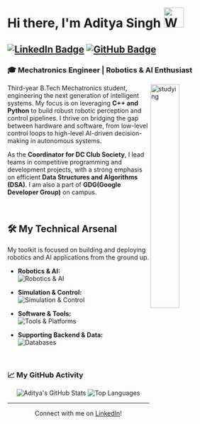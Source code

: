 # Hi there, I'm Aditya Singh <img src="https://raw.githubusercontent.com/nixin72/nixin72/master/wave.gif" alt="Waving hand animated gif" height="45" width="45" />

<a href="https://linkedin.com/in/adityatics"><img src="https://img.shields.io/badge/-LinkedIn-0077B5?style=for-the-badge&logo=linkedin&logoColor=white" alt="LinkedIn Badge"></a>
<a href="https://github.com/ad7x"><img src="https://img.shields.io/badge/-GitHub-181717?style=for-the-badge&logo=github&logoColor=white" alt="GitHub Badge"></a>
---

### 🎓 Mechatronics Engineer | Robotics & AI Enthusiast
<img align='right' src="https://i.pinimg.com/originals/33/fa/71/33fa7169ec81266cec664f84322dbf2a.gif" alt="studying" width="36%"/>

Third-year B.Tech Mechatronics student, engineering the next generation of intelligent systems. My focus is on leveraging **C++ and Python** to build robust robotic perception and control pipelines. I thrive on bridging the gap between hardware and software, from low-level control loops to high-level AI-driven decision-making in autonomous systems.

As the **Coordinator for DC Club Society**, I lead teams in competitive programming and development projects, with a strong emphasis on efficient **Data Structures and Algorithms (DSA)**.
I am also a part of **GDG(Google Developer Group)** on campus.

<br/>

## 🛠️ My Technical Arsenal

My toolkit is focused on building and deploying robotics and AI applications from the ground up.



* **Robotics & AI:**
    <br>
    <img src="https://skillicons.dev/icons?i=cpp,py,ros,pytorch,opencv,tensorflow" alt="Robotics & AI">
    
* **Simulation & Control:**
    <br>
    <img src="https://skillicons.dev/icons?i=matlab,simulink" alt="Simulation & Control">

* **Software & Tools:**
    <br>
    <img src="https://skillicons.dev/icons?i=git,github,docker,gcp,linux,latex" alt="Tools & Platforms">
    
* **Supporting Backend & Data:**
    <br>
    <img src="https://skillicons.dev/icons?i=mysql,mongodb,postgres" alt="Databases">

<br/>

### 📈 My GitHub Activity

<p align="center">
  <img src="https://github-readme-stats.vercel.app/api?username=ad7x&show_icons=true&theme=tokyonight&rank_icon=github&hide_border=true" alt="Aditya's GitHub Stats" />
  <img src="https://github-readme-stats.vercel.app/api/top-langs/?username=ad7x&layout=compact&theme=tokyonight&hide_border=true" alt="Top Languages" />
</p>

---

<p align="center">
  Connect with me on <a href="https://www.linkedin.com/in/adityatics/">LinkedIn</a>!
</p>
